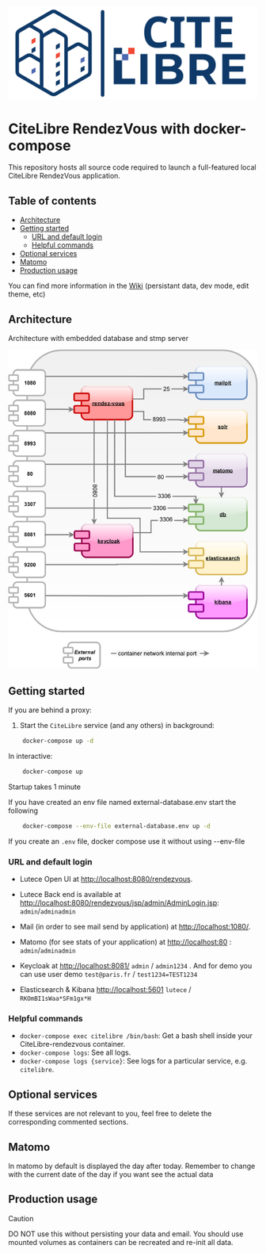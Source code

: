 <p align="center">
	<img src="./utils/CiteLibre.svg" alt="CiteLibre logo"/>
</p>

# CiteLibre RendezVous with docker-compose
This repository hosts all source code required to launch a full-featured local CiteLibre RendezVous application.

## Table of contents
- [Architecture](#architecture)
- [Getting started](#getting-started)
  - [URL and default login](#url-and-default-login)
  - [Helpful commands](#helpful-commands)
- [Optional services](#optional-services)
- [Matomo](#matomo)
- [Production usage](#production-usage)

You can find more information in the [Wiki](https://github.com/citelibre/RendezVous/wiki) (persistant data, dev mode, edit theme, etc)

## Architecture
Architecture with embedded database and stmp server

![CiteLibre architecture diagram](./utils/CiteLibre-rendezvous-docker.svg "CiteLibre architecture")

## Getting started

If you are behind a proxy:

1. Start the `CiteLibre` service (and any others) in background:

```bash
    docker-compose up -d
```

In interactive: 

```bash
    docker-compose up
```

Startup takes 1 minute

If you have created an env file named external-database.env start the following 

```bash
    docker-compose --env-file external-database.env up -d
```

If you create an `.env` file, docker compose use it without using --env-file 


### URL and default login

- Lutece Open UI at <http://localhost:8080/rendezvous>.

- Lutece Back end is available at <http://localhost:8080/rendezvous/jsp/admin/AdminLogin.jsp>: `admin`/`adminadmin`

- Mail (in order to see mail send by application) at <http://localhost:1080/>.

- Matomo (for see stats of your application) at <http://localhost:80> : `admin`/`adminadmin`

- Keycloak at <http://localhost:8081/> `admin` / `admin1234` . And for demo you can use user demo `test@paris.fr` / `test1234=TEST1234`

- Elasticsearch & Kibana <http://localhost:5601> `lutece` / `RKOmBI1sWaa*SFm1gx*H`

### Helpful commands

- `docker-compose exec citelibre /bin/bash`: Get a bash shell inside your CiteLibre-rendezvous container.
- `docker-compose logs`: See all logs.
- `docker-compose logs {service}`: See logs for a particular service, e.g. `citelibre`.

## Optional services

If these services are not relevant to you, feel free to delete the corresponding commented sections.

## Matomo

In matomo by default is displayed the day after today. Remember to change with the current date of the day if you want see the actual data

## Production usage

> [!CAUTION]
> DO NOT use this without persisting your data and email. You should use
mounted volumes as containers can be recreated and re-init all data. 
